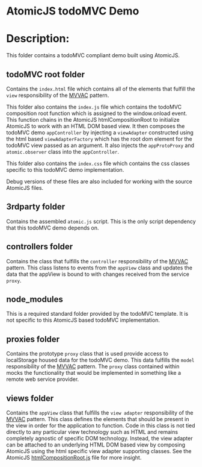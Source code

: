 AtomicJS todoMVC Demo
======

# Description:
This folder contains a todoMVC compliant demo built using AtomicJS.

## todoMVC root folder
Contains the `index.html` file which contains all of the elements that fulfill the `view` responsibility of the [MVVAC](http://tyreejackson.com/model-view-view-adapter-controller-with-atomicjs/) pattern.

This folder also contains the `index.js` file which contains the todoMVC composition root function which is assigned to the window.onload event.  This function chains in the AtomicJS htmlCompositionRoot to initialize AtomicJS to work with an HTML DOM based view.  It then composes the todoMVC demo `appController` by injecting a `viewAdapter` constructed using the html based `viewAdapterFactory` which has the root dom element for the todoMVC view passed as an argument.  It also injects the `appProtoProxy` and `atomic.observer` class into the `appController`.

This folder also contains the `index.css` file which contains the css classes specific to this todoMVC demo implementation.

Debug versions of these files are also included for working with the source AtomicJS files.

## 3rdparty folder
Contains the assembled `atomic.js` script.  This is the only script dependency that this todoMVC demo depends on.

## controllers folder
Contains the class that fulfills the `controller` responsibility of the [MVVAC](http://tyreejackson.com/model-view-view-adapter-controller-with-atomicjs/) pattern.  This class listens to events from the `appView` class and updates the data that the appView is bound to with changes received from the service `proxy`.

## node_modules
This is a required standard folder provided by the todoMVC template.  It is not specific to this AtomicJS based todoMVC implementation.

## proxies folder
Contains the prototype `proxy` class that is used provide access to localStorage housed data for the todoMVC demo.  This data fulfills the `model` responsibility of the [MVVAC](http://tyreejackson.com/model-view-view-adapter-controller-with-atomicjs/) pattern.  The `proxy` class contained within mocks the functionality that would be implemented in something like a remote web service provider.

## views folder
Contains the `appView` class that fulfills the `view adapter` responsibility of the [MVVAC](http://tyreejackson.com/model-view-view-adapter-controller-with-atomicjs/) pattern.  This class defines the elements that should be present in the view in order for the application to function.  Code in this class is not tied directly to any particular view technology such as HTML and remains completely agnostic of specific DOM technology.  Instead, the view adapter can be attached to an underlying HTML DOM based view by composing AtomicJS using the html specific view adapter supporting classes.  See the AtomicJS [htmlCompositionRoot.js](https://github.com/TyreeJackson/atomic/blob/master/AtomicJS/atomic/scripts/htmlCompositionRoot.js) file for more insight.

